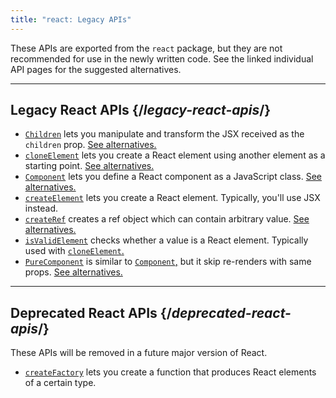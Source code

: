 ```yaml
---
title: "react: Legacy APIs"
---
```


<Intro>

These APIs are exported from the `react` package, but they are not recommended for use in the newly written code. See the linked individual API pages for the suggested alternatives.

</Intro>

---

## Legacy React APIs {/*legacy-react-apis*/}

* [`Children`](/apis/react/Children) lets you manipulate and transform the JSX received as the `children` prop. [See alternatives.](/apis/react/Children#alternatives)
* [`cloneElement`](/apis/react/cloneElement) lets you create a React element using another element as a starting point. [See alternatives.](/apis/react/cloneElement#alternatives)
* [`Component`](/apis/react/Component) lets you define a React component as a JavaScript class. [See alternatives.](/apis/react/Component#alternatives)
* [`createElement`](/apis/react/createElement) lets you create a React element. Typically, you'll use JSX instead.
* [`createRef`](/apis/react/createRef) creates a ref object which can contain arbitrary value. [See alternatives.](/apis/react/createRef#alternatives)
* [`isValidElement`](/apis/react/isValidElement) checks whether a value is a React element. Typically used with [`cloneElement`.](/apis/react/cloneElement)
* [`PureComponent`](/apis/react/PureComponent) is similar to [`Component`,](/apis/react/Component) but it skip re-renders with same props. [See alternatives.](/apis/react/PureComponent#alternatives)


---

## Deprecated React APIs {/*deprecated-react-apis*/}

<Deprecated>

These APIs will be removed in a future major version of React.

</Deprecated>

* [`createFactory`](/apis/react/createFactory) lets you create a function that produces React elements of a certain type.